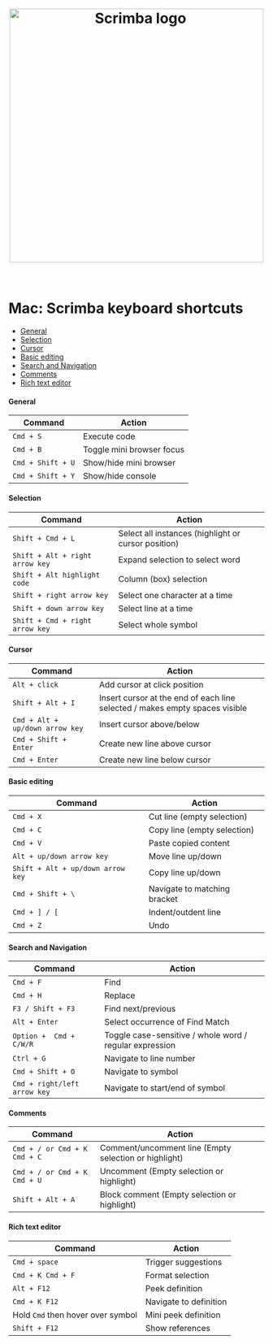 <h1 align="center">
	<a href="https://scrimba.com/"><img src="https://i.postimg.cc/02tKBTwD/blue.png" width="500" alt="Scrimba logo"></a>
	<br>
<br>
</h1>

# Mac: Scrimba keyboard shortcuts

- [General](#general)
- [Selection](#selection)
- [Cursor](#cursor)
- [Basic editing](#basic)
- [Search and Navigation](#search)
- [Comments](#comments)
- [Rich text editor](#rich-text)



#### <a name="general">General</a>
| Command | Action |
| --- | --- |
| `Cmd + S` | Execute code |
| `Cmd + B` | Toggle mini browser focus |
| `Cmd + Shift + U` | Show/hide mini browser |
| `Cmd + Shift + Y` | Show/hide console|

#### <a name="selection">Selection</a>
| Command | Action |
| --- | --- |
| `Shift + Cmd + L` | Select all instances (highlight or cursor position) |
| `Shift + Alt + right arrow key` | Expand selection to select word |
| `Shift + Alt highlight code` | Column (box) selection |
| `Shift + right arrow key` | Select one character at a time |
| `Shift + down arrow key` | Select line at a time |
| `Shift + Cmd + right arrow key` | Select whole symbol |

#### <a name="cursor">Cursor</a>
| Command | Action |
| --- | --- |
| `Alt + click` | Add cursor at click position |
| `Shift + Alt + I` | Insert cursor at the end of each line selected / makes empty spaces visible |
| `Cmd + Alt + up/down arrow key` | Insert cursor above/below |
| `Cmd + Shift + Enter` | Create new line above cursor |
| `Cmd + Enter` | Create new line below cursor |

#### <a name="basic">Basic editing</a>
| Command | Action |
| --- | --- |
| `Cmd + X` | Cut line (empty selection) |
| `Cmd + C` | Copy line (empty selection) |
| `Cmd + V` | Paste copied content |
| `Alt + up/down arrow key` | Move line up/down |
| `Shift + Alt + up/down arrow key` | Copy line up/down |
| `Cmd + Shift + \` | Navigate to matching bracket |
| `Cmd + ] / [` | Indent/outdent line |
| `Cmd + Z` | Undo |

#### <a name="search">Search and Navigation</a>
| Command | Action |
| --- | --- |
| `Cmd + F` | Find |
| `Cmd + H` | Replace |
| `F3 / Shift + F3` | Find next/previous |
| `Alt + Enter` | Select occurrence of Find Match|
| `Option +  Cmd + C/W/R` | Toggle case-sensitive / whole word / regular expression |
| `Ctrl + G` | Navigate to line number |
| `Cmd + Shift + O` | Navigate to symbol |
| `Cmd + right/left arrow key` | Navigate to start/end of symbol |

#### <a name="comments">Comments</a>
| Command | Action |
| --- | --- |
| `Cmd + / or Cmd + K Cmd + C` | Comment/uncomment line (Empty selection or highlight) |
| `Cmd + / or Cmd + K Cmd + U` | Uncomment (Empty selection or highlight) |
| `Shift + Alt + A` | Block comment (Empty selection or highlight)|

#### <a name="rich-text">Rich text editor</a>
| Command | Action |
| --- | --- |
| `Cmd + space` | Trigger suggestions |
| `Cmd + K Cmd + F` | Format selection |
| `Alt + F12` | Peek definition |
| `Cmd + K F12` | Navigate to definition |
| Hold `Cmd` then hover over symbol | Mini peek definition |
| `Shift + F12` | Show references |
